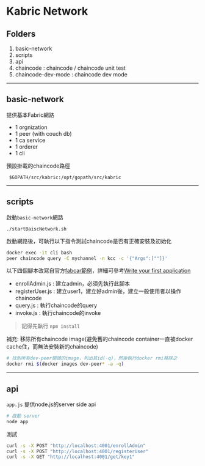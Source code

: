 # Kabric Network

## Folders

1. basic-network
2. scripts
3. api
4. chaincode : chaincode / chaincode unit test
5. chaincode-dev-mode : chaincode dev mode

---

## basic-network

提供基本Fabric網路

- 1 orgnization
- 1 peer (with couch db)
- 1 ca service
- 1 orderer
- 1 cli

預設掛載的chaincode路徑
```
 $GOPATH/src/kabric:/opt/gopath/src/kabric
```

---

## scripts

啟動`basic-network`網路
```
./startBaiscNetwork.sh
```

啟動網路後，可執行以下指令測試chaincode是否有正確安裝及初始化
```sh
docker exec -it cli bash
peer chaincode query -C mychannel -n kcc -c '{"Args":[""]}'
```

以下四個腳本改寫自官方[fabcar範例](https://github.com/hyperledger/fabric-samples/tree/release-1.3/fabcar)，詳細可參考[Write your first application](https://hyperledger-fabric.readthedocs.io/en/release-1.3/write_first_app.html)

- enrollAdmin.js : 建立admin，必須先執行此腳本
- registerUser.js : 建立user1，建立好admin後，建立一般使用者以操作chaincode
- query.js : 執行chaincode的query
- invoke.js : 執行chaincode的invoke

>記得先執行 `npm install`

補充: 移除所有chaincode image(避免舊的chaincode container一直被docker cache住，而無法安裝新的chaincode)
```sh
# 找到所有dev-peer開頭的image，列出其id(-q)，然後執行docker rmi移除之
docker rmi $(docker images dev-peer* -a -q)
```
---

## api

`app.js` 提供node.js的server side api
```sh
# 啟動 server
node app
```

測試
```sh
curl -s -X POST "http://localhost:4001/enrollAdmin"
curl -s -X POST "http://localhost:4001/registerUser"
curl -s -X GET "http://localhost:4001/get/key1"

```